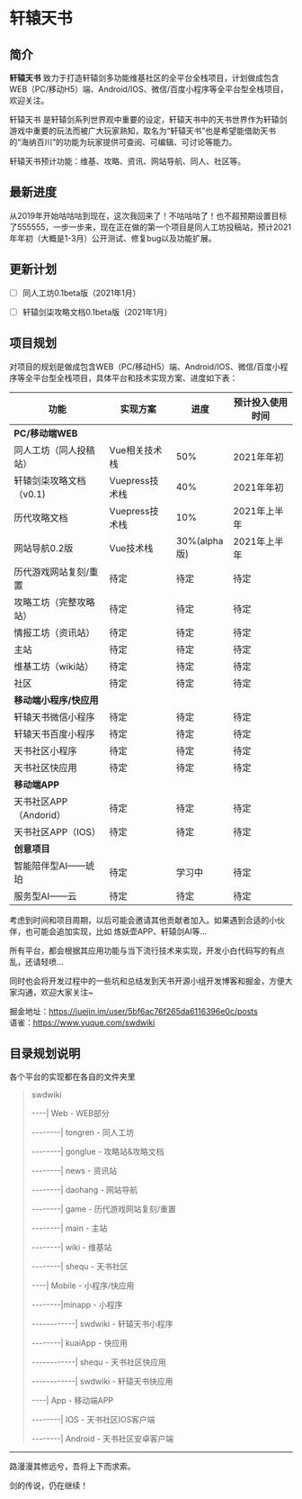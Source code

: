 # 轩辕天书

## 简介

<strong>轩辕天书</strong> 致力于打造轩辕剑多功能维基社区的全平台全栈项目，计划做成包含WEB（PC/移动H5）端、Android/IOS、微信/百度小程序等全平台型全栈项目，欢迎关注。

轩辕天书 是轩辕剑系列世界观中重要的设定，轩辕天书中的天书世界作为轩辕剑游戏中重要的玩法而被广大玩家熟知，取名为“轩辕天书”也是希望能借助天书的“海纳百川”的功能为玩家提供可查阅、可编辑、可讨论等能力。

轩辕天书预计功能：维基、攻略、资讯、网站导航、同人、社区等。

## 最新进度
从2019年开始咕咕咕到现在，这次我回来了！不咕咕咕了！也不超预期设置目标了555555，一步一步来，现在正在做的第一个项目是同人工坊投稿站，预计2021年年初（大概是1-3月）公开测试、修复bug以及功能扩展。

## 更新计划
- [ ] 同人工坊0.1beta版（2021年1月）
- [ ] 轩辕剑柒攻略文档0.1beta版（2021年1月）


## 项目规划

对项目的规划是做成包含WEB（PC/移动H5）端、Android/IOS、微信/百度小程序等全平台型全栈项目，具体平台和技术实现方案、进度如下表：

| 功能         | 实现方案           | 进度   |预计投入使用时间|
| ------------ | ------------------ | ------ |---------|
|<strong>PC/移动端WEB</strong>|
| 同人工坊（同人投稿站）|Vue相关技术栈|50%|2021年年初|
| 轩辕剑柒攻略文档（v0.1)|Vuepress技术栈|40%|2021年年初|
| 历代攻略文档|Vuepress技术栈|10%|2021年上半年|
| 网站导航0.2版|Vue技术栈|30%(alpha版)|2021年上半年|
| 历代游戏网站复刻/重置|待定|待定|待定|
| 攻略工坊（完整攻略站）|待定|待定|待定|
| 情报工坊（资讯站）|待定|待定|待定|
| 主站|待定|待定|待定|
| 维基工坊（wiki站）|待定|待定|待定|
| 社区|待定|待定|待定|
|<strong>移动端小程序/快应用</strong>|
|轩辕天书微信小程序|待定|待定|待定|
|轩辕天书百度小程序|待定|待定|待定|
|天书社区小程序|待定|待定|待定|
|天书社区快应用|待定|待定|待定|
|<strong>移动端APP</strong>|
|天书社区APP（Andorid）|待定|待定|待定|
|天书社区APP（IOS）|待定|待定|待定|
|<strong>创意项目</strong>|
|智能陪伴型AI——琥珀|待定|学习中|待定|
|服务型AI——云|待定|待定|待定|


考虑到时间和项目周期，以后可能会邀请其他贡献者加入。如果遇到合适的小伙伴，也可能会追加实现，比如 炼妖壶APP、轩辕剑AI等…

所有平台，都会根据其应用功能与当下流行技术来实现，开发小白代码写的有点乱，还请轻喷...

同时也会将开发过程中的一些坑和总结发到天书开源小组开发博客和掘金，方便大家沟通，欢迎大家关注~

掘金地址：https://juejin.im/user/5bf6ac76f265da6116396e0c/posts<br>
语雀：https://www.yuque.com/swdwiki <br>



## 目录规划说明

各个平台的实现都在各自的文件夹里

> swdwiki
>
> ----| Web  - WEB部分
>
> --------| tongren -   同人工坊
>
> --------| gonglue -  攻略站&攻略文档
>
> --------| news - 资讯站
>
> --------| daohang -  网站导航
>
> --------| game -  历代游戏网站复刻/重置
>
> --------| main -  主站
>
> --------| wiki -  维基站
>
> --------| shequ -  天书社区
>
> ----| Mobile -  小程序/快应用
>
> --------|minapp - 小程序
>
> ------------| swdwiki  - 轩辕天书小程序
>
> --------| kuaiApp  - 快应用
>
> ------------| shequ  - 天书社区快应用
>
> ------------| swdwiki  - 轩辕天书快应用
>
> ----| App  - 移动端APP
>
> --------| IOS  - 天书社区IOS客户端
>
> --------| Android  - 天书社区安卓客户端
>

---

路漫漫其修远兮，吾将上下而求索。

剑的传说，仍在继续！
